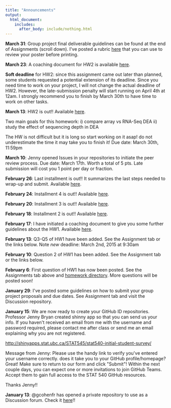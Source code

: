 ```yaml
---
title: "Announcements"
output:
  html_document:
    includes:
      after_body: include/nothing.html
---
```

**March 31**: Group project final deliverable guidelines can be found at the end of Assignments (scroll down). I've posted a rubric [here](https://github.com/STAT540-UBC/STAT540-UBC.github.io/blob/master/posterRubric2012.pdf) that you can use to review your poster before printing.

**March 23**: A coaching document for HW2 is available [here](https://github.com/STAT540-UBC/STAT540-UBC.github.io/blob/master/homework/hw02/hw02_coaching.md). 

**Soft deadline** for HW2: since this assignment came out later than planned, some students requested a potential extension of its deadline. Since you need time to work on your project, I will not change the actual deadline of HW2. However, the late-submission penalty will start running on April 4th at 12am. I strongly recommend you to finish by March 30th to have time to work on other tasks.

**March 13**: HW2 is out!! Available [here](https://github.com/STAT540-UBC/STAT540-UBC.github.io/blob/master/homework/hw02/hw02_array-rna-seq-dea.md).

Two main goals for this homework:
i) compare array vs RNA-Seq DEA
ii) study the effect of sequencing depth in DEA

The HW is not difficult but it is long so start working on it asap! do not underestimate the time it may take you to finish it! Due date: March 30th, 11:59pm

**March 10**: Jenny opened Issues in your repositories to initiate the peer review process. Due date: March 17th. Worth a total of 5 pts. Late submission will cost you 1 point per day or fraction. 

**February 26**: Last installment is out!! It summarizes the last steps needed to wrap-up and submit. Available [here](https://github.com/STAT540-UBC/STAT540-UBC.github.io/blob/master/homework/hw01/hw01_coaching_installment5.md).

**February 24**: Installment 4 is out!! Available [here](https://github.com/STAT540-UBC/STAT540-UBC.github.io/blob/master/homework/hw01/hw01_coaching_installment4.md).

**February 20**: Installment 3 is out!! Available [here](https://github.com/STAT540-UBC/STAT540-UBC.github.io/blob/master/homework/hw01/hw01_coaching_installment3.md).

**February 18**: Installment 2 is out!! Available [here](https://github.com/STAT540-UBC/STAT540-UBC.github.io/blob/master/homework/hw01/hw01_coaching_installment2.md).


**February 17**: I have initiated a coaching document to give you some further guidelines about the HW1. Available [here](https://github.com/STAT540-UBC/STAT540-UBC.github.io/blob/master/homework/hw01/hw01_coaching_installment1.md).

**February 13**: Q3-Q5 of HW1 have been added. See the Assignment tab or the links below. Note *new* deadline: March 2nd, 2015 at 9:30am

**February 10**: Question 2 of HW1 has been added. See the Assignment tab or the links below.

**February 6**: First question of HW1 has now been posted. See the Assignments tab above and [homework directory](https://github.com/STAT540-UBC/STAT540-UBC.github.io/blob/master/homework/). More questions will be posted soon!

**January 29**: I've posted some guidelines on how to submit your group project proposals and due dates. See Assignment tab and visit the Discussion repository.

**January 15**: We are now ready to create your GitHub ID repositories. Professor Jenny Bryan created shinny app so that you can send us your info. If you haven't received an email from me with the username and password required, please contact me after class or send me an email explaining why you are not registered.

<http://shinyapps.stat.ubc.ca/STAT545/stat540-initial-student-survey/>

Message from Jenny: Please use the handy link to verify you've entered your username correctly. does it take you to your GitHub profile/homepage? Great! Make sure to return to our form and click "Submit"! Within the next couple days, you can expect one or more invitations to join GitHub Teams. Accept them to gain full access to the STAT 540 GitHub resources.

Thanks Jenny!!

**January 13**: @gcohenfr has opened a private repository to use as a Discussion forum. Check it [here](https://github.com/STAT540-UBC/Discussion)!! 


